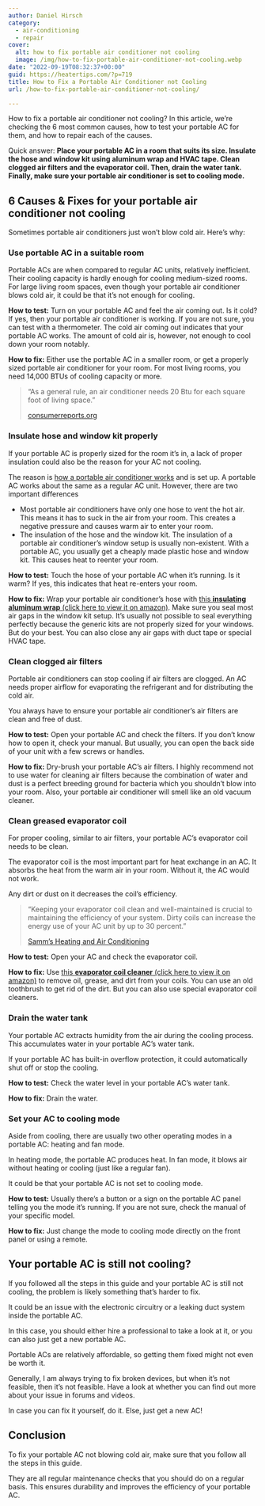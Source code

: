 ```yaml
---
author: Daniel Hirsch
category:
  - air-conditioning
  - repair
cover:
  alt: how to fix portable air conditioner not cooling
  image: /img/how-to-fix-portable-air-conditioner-not-cooling.webp
date: "2022-09-19T08:32:37+00:00"
guid: https://heatertips.com/?p=719
title: How to Fix a Portable Air Conditioner not Cooling
url: /how-to-fix-portable-air-conditioner-not-cooling/

---
```

How to fix a portable air conditioner not cooling? In this article, we’re checking the 6 most common causes, how to test your portable AC for them, and how to repair each of the causes.

Quick answer: **Place your portable AC in a room that suits its size. Insulate the hose and window kit using aluminum wrap and HVAC tape. Clean clogged air filters and the evaporator coil. Then, drain the water tank. Finally, make sure your portable air conditioner is set to cooling mode.**

## 6 Causes & Fixes for your portable air conditioner not cooling

Sometimes portable air conditioners just won’t blow cold air. Here’s why:

### Use portable AC in a suitable room

Portable ACs are when compared to regular AC units, relatively inefficient. Their cooling capacity is hardly enough for cooling medium-sized rooms. For large living room spaces, even though your portable air conditioner blows cold air, it could be that it’s not enough for cooling.

**How to test:** Turn on your portable AC and feel the air coming out. Is it cold? If yes, then your portable air conditioner is working. If you are not sure, you can test with a thermometer. The cold air coming out indicates that your portable AC works. The amount of cold air is, however, not enough to cool down your room notably.

**How to fix:** Either use the portable AC in a smaller room, or get a properly sized portable air conditioner for your room. For most living rooms, you need 14,000 BTUs of cooling capacity or more.

> “As a general rule, an air conditioner needs 20 Btu for each square foot of living space.”
>
> [consumerreports.org](https://www.consumerreports.org/air-conditioner/how-to-size-a-window-air-conditioner-a5802959073/)

### Insulate hose and window kit properly

If your portable AC is properly sized for the room it’s in, a lack of proper insulation could also be the reason for your AC not cooling.

The reason is [how a portable air conditioner works](/how-does-a-portable-air-conditioner-work/) and is set up. A portable AC works about the same as a regular AC unit. However, there are two important differences

- Most portable air conditioners have only one hose to vent the hot air. This means it has to suck in the air from your room. This creates a negative pressure and causes warm air to enter your room.
- The insulation of the hose and the window kit. The insulation of a portable air conditioner’s window setup is usually non-existent. With a portable AC, you usually get a cheaply made plastic hose and window kit. This causes heat to reenter your room.

**How to test:** Touch the hose of your portable AC when it’s running. Is it warm? If yes, this indicates that heat re-enters your room.

**How to fix:** Wrap your portable air conditioner’s hose with [this **insulating aluminum wrap** (click here to view it on amazon)](https://amzn.to/3SbXIw9). Make sure you seal most air gaps in the window kit setup. It’s usually not possible to seal everything perfectly because the generic kits are not properly sized for your windows. But do your best. You can also close any air gaps with duct tape or special HVAC tape.

### Clean clogged air filters

Portable air conditioners can stop cooling if air filters are clogged. An AC needs proper airflow for evaporating the refrigerant and for distributing the cold air.

You always have to ensure your portable air conditioner’s air filters are clean and free of dust.

**How to test:** Open your portable AC and check the filters. If you don’t know how to open it, check your manual. But usually, you can open the back side of your unit with a few screws or handles.

**How to fix:** Dry-brush your portable AC’s air filters. I highly recommend not to use water for cleaning air filters because the combination of water and dust is a perfect breeding ground for bacteria which you shouldn’t blow into your room. Also, your portable air conditioner will smell like an old vacuum cleaner.

### Clean greased evaporator coil

For proper cooling, similar to air filters, your portable AC’s evaporator coil needs to be clean.

The evaporator coil is the most important part for heat exchange in an AC. It absorbs the heat from the warm air in your room. Without it, the AC would not work.

Any dirt or dust on it decreases the coil’s efficiency.

> “Keeping your evaporator coil clean and well-maintained is crucial to maintaining the efficiency of your system. Dirty coils can increase the energy use of your AC unit by up to 30 percent.”
>
> [Samm’s Heating and Air Conditioning](https://www.sammsheatingandair.com/blogs/what-is-a-an-evaporator-coil-and-why-is-it-so-important-to-maintain)

**How to test:** Open your AC and check the evaporator coil.

**How to fix:** Use [this **evaporator coil cleaner** (click here to view it on amazon)](https://amzn.to/3DCsdri) to remove oil, grease, and dirt from your coils. You can use an old toothbrush to get rid of the dirt. But you can also use special evaporator coil cleaners.

### Drain the water tank

Your portable AC extracts humidity from the air during the cooling process. This accumulates water in your portable AC’s water tank.

If your portable AC has built-in overflow protection, it could automatically shut off or stop the cooling.

**How to test:** Check the water level in your portable AC’s water tank.

**How to fix:** Drain the water.

### Set your AC to cooling mode

Aside from cooling, there are usually two other operating modes in a portable AC: heating and fan mode.

In heating mode, the portable AC produces heat. In fan mode, it blows air without heating or cooling (just like a regular fan).

It could be that your portable AC is not set to cooling mode.

**How to test:** Usually there’s a button or a sign on the portable AC panel telling you the mode it’s running. If you are not sure, check the manual of your specific model.

**How to fix:** Just change the mode to cooling mode directly on the front panel or using a remote.

## Your portable AC is still not cooling?

If you followed all the steps in this guide and your portable AC is still not cooling, the problem is likely something that’s harder to fix.

It could be an issue with the electronic circuitry or a leaking duct system inside the portable AC.

In this case, you should either hire a professional to take a look at it, or you can also just get a new portable AC.

Portable ACs are relatively affordable, so getting them fixed might not even be worth it.

Generally, I am always trying to fix broken devices, but when it’s not feasible, then it’s not feasible. Have a look at whether you can find out more about your issue in forums and videos.

In case you can fix it yourself, do it. Else, just get a new AC!

## Conclusion

To fix your portable AC not blowing cold air, make sure that you follow all the steps in this guide.

They are all regular maintenance checks that you should do on a regular basis. This ensures durability and improves the efficiency of your portable AC.
